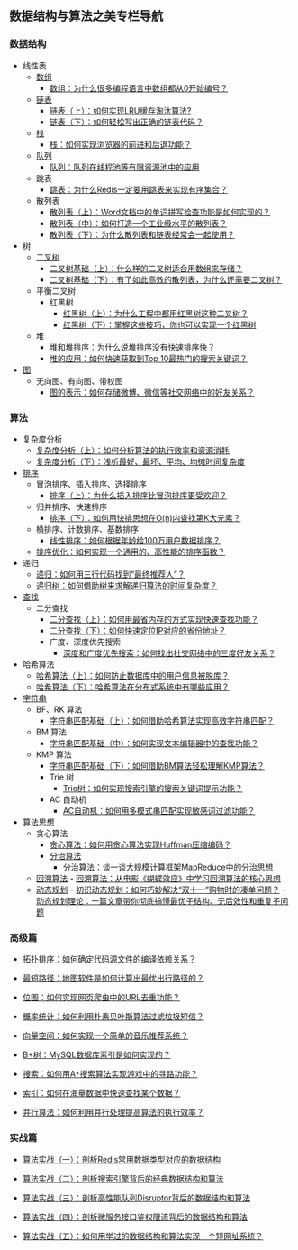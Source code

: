 ## 数据结构与算法之美专栏导航

### 数据结构

- 线性表
  - [数组](./Array)
    - [数组：为什么很多编程语言中数组都从0开始编号？](https://time.geekbang.org/column/article/40961)
  - [链表](./LinkedList)
    - [链表（上）：如何实现LRU缓存淘汰算法?](https://time.geekbang.org/column/article/41013)
    - [链表（下）：如何轻松写出正确的链表代码？](https://time.geekbang.org/column/article/41149)
  - [栈](./Stack)
    - [栈：如何实现浏览器的前进和后退功能？](https://time.geekbang.org/column/article/41222)
  - [队列](./Queue)
    - [队列：队列在线程池等有限资源池中的应用](https://time.geekbang.org/column/article/41330)
  - 跳表
    - [跳表：为什么Redis一定要用跳表来实现有序集合？](https://time.geekbang.org/column/article/42896)
  - 散列表
    - [散列表（上）：Word文档中的单词拼写检查功能是如何实现的？](64233)
    - [散列表（中）：如何打造一个工业级水平的散列表？](https://time.geekbang.org/column/article/64586)
    - [散列表（下）：为什么散列表和链表经常会一起使用？](https://time.geekbang.org/column/article/64858)
- 树
  - [二叉树](./BinaryTree)
    - [二叉树基础（上）：什么样的二叉树适合用数组来存储？](https://time.geekbang.org/column/article/67856)
    - [二叉树基础（下）：有了如此高效的散列表，为什么还需要二叉树？](https://time.geekbang.org/column/article/68334)
  - 平衡二叉树
    - 红黑树
      - [红黑树（上）：为什么工程中都用红黑树这种二叉树？](https://time.geekbang.org/column/article/68638)
      - [红黑树（下）：掌握这些技巧，你也可以实现一个红黑树](https://time.geekbang.org/column/article/68976)
  - 堆
    - [堆和堆排序：为什么说堆排序没有快速排序快？](https://time.geekbang.org/column/article/69913)
    - [堆的应用：如何快速获取到Top 10最热门的搜索关键词？](https://time.geekbang.org/column/article/70187)
- [图](./Graph)
    - 无向图、有向图、带权图
        - [图的表示：如何存储微博、微信等社交网络中的好友关系？](https://time.geekbang.org/column/article/70537)

### 算法

- 复杂度分析
  - [复杂度分析（上）：如何分析算法的执行效率和资源消耗](https://time.geekbang.org/column/article/40036)
  - [复杂度分析（下）：浅析最好、最坏、平均、均摊时间复杂度](https://time.geekbang.org/column/article/40447)
- [排序](./Sort)
  - 冒泡排序、插入排序、选择排序
    - [排序（上）：为什么插入排序比冒泡排序更受欢迎？](https://time.geekbang.org/column/article/41802)
  - 归并排序、快速排序
    - [排序（下）：如何用快排思想在O(n)内查找第K大元素？](https://time.geekbang.org/column/article/41913)
  - 桶排序、计数排序、基数排序
    - [线性排序：如何根据年龄给100万用户数据排序？](https://time.geekbang.org/column/article/42038)
  - [排序优化：如何实现一个通用的、高性能的排序函数？](https://time.geekbang.org/column/article/42359)
- 递归
  - [递归：如何用三行代码找到“最终推荐人”？](https://time.geekbang.org/column/article/41440)
  - [递归树：如何借助树来求解递归算法的时间复杂度？](https://time.geekbang.org/column/article/69388)
- [查找](./Search)
  - 二分查找
    - [二分查找（上）：如何用最省内存的方式实现快速查找功能？](https://time.geekbang.org/column/article/42520)
    - [二分查找（下）：如何快速定位IP对应的省份地址？](https://time.geekbang.org/column/article/42733)
    - 广度、深度优先搜索
      - [深度和广度优先搜索：如何找出社交网络中的三度好友关系？](https://time.geekbang.org/column/article/70891)
- 哈希算法
  - [哈希算法（上）：如何防止数据库中的用户信息被脱库？](https://time.geekbang.org/column/article/65312)
  - [哈希算法（下）：哈希算法在分布式系统中有哪些应用？](https://time.geekbang.org/column/article/67388)
- [字符串](./String)
  - BF、RK 算法
    - [字符串匹配基础（上）：如何借助哈希算法实现高效字符串匹配？](https://time.geekbang.org/column/article/71187)
  - BM 算法
    - [字符串匹配基础（中）：如何实现文本编辑器中的查找功能？](https://time.geekbang.org/column/article/71525)
  - KMP 算法
    - [字符串匹配基础（下）：如何借助BM算法轻松理解KMP算法？](https://time.geekbang.org/column/article/71845)
    - Trie 树
        - [Trie树：如何实现搜索引擎的搜索关键词提示功能？](https://time.geekbang.org/column/article/72414)
    - AC 自动机
        - [AC自动机：如何用多模式串匹配实现敏感词过滤功能？](https://time.geekbang.org/column/article/72810)
- 算法思想
  - 贪心算法
    - [贪心算法：如何用贪心算法实现Huffman压缩编码？](https://time.geekbang.org/column/article/73188)
    - [分治算法](./DivideAndConquer)
        - [分治算法：谈一谈大规模计算框架MapReduce中的分治思想](https://time.geekbang.org/column/article/73503)
  - [回溯算法](./BackTracking)
        - [回溯算法：从电影《蝴蝶效应》中学习回溯算法的核心思想](https://time.geekbang.org/column/article/74287)
  - [动态规划](./DynamicProgramming)
        - [初识动态规划：如何巧妙解决“双十一”购物时的凑单问题？](https://time.geekbang.org/column/article/74788)
        - [动态规划理论：一篇文章带你彻底搞懂最优子结构、无后效性和重复子问题](https://time.geekbang.org/column/article/75702)

### 高级篇
- [拓扑排序：如何确定代码源文件的编译依赖关系？](https://time.geekbang.org/column/article/76207)

- [最短路径：地图软件是如何计算出最优出行路径的？](https://time.geekbang.org/column/article/76468)

- [位图：如何实现网页爬虫中的URL去重功能？](https://time.geekbang.org/column/article/76827)

- [概率统计：如何利用朴素贝叶斯算法过滤垃圾短信？](https://time.geekbang.org/column/article/77142)

- [向量空间：如何实现一个简单的音乐推荐系统？](https://time.geekbang.org/column/article/77457)

- [B+树：MySQL数据库索引是如何实现的？](https://time.geekbang.org/column/article/77830)

- [搜索：如何用A`*`搜索算法实现游戏中的寻路功能？](https://time.geekbang.org/column/article/78175)

- [索引：如何在海量数据中快速查找某个数据？](https://time.geekbang.org/column/article/78449)

- [并行算法：如何利用并行处理提高算法的执行效率？](https://time.geekbang.org/column/article/78795)

### 实战篇
- [算法实战（一）：剖析Redis常用数据类型对应的数据结构](https://time.geekbang.org/column/article/79159)

- [算法实战（二）：剖析搜索引擎背后的经典数据结构和算法](https://time.geekbang.org/column/article/79433)

- [算法实战（三）：剖析高性能队列Disruptor背后的数据结构和算法](https://time.geekbang.org/column/article/79871)

- [算法实战（四）：剖析微服务接口鉴权限流背后的数据结构和算法](https://time.geekbang.org/column/article/80388)

- [算法实战（五）：如何用学过的数据结构和算法实现一个短网址系统？](https://time.geekbang.org/column/article/80850)